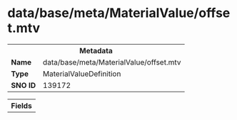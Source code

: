 <h1>data/base/meta/MaterialValue/offset.mtv</h1><table><tr><th colspan="100%">Metadata</th></tr><tr><td><b>Name</b></td><td>data/base/meta/MaterialValue/offset.mtv</td></tr><tr><td><b>Type</b></td><td>MaterialValueDefinition</td></tr><tr><td><b>SNO ID</b></td><td>139172</td></tr></table>

<table><tr><th colspan="100%">Fields</th></tr></table>

